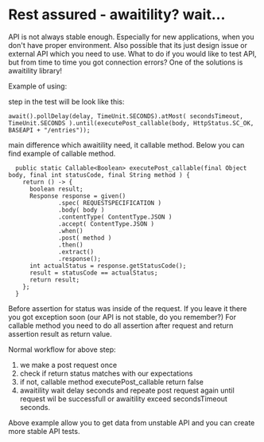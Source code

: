 # Rest assured - awaitility? wait...

API is not always stable enough. Especially for new applications, when you don't have proper environment. Also possible that its just design issue or external API which you need to use.
What to do if you would like to test API, but from time to time you got connection errors? One of the solutions is awaitility library!

Example of using:

step in the test will be look like this:
```
await().pollDelay(delay, TimeUnit.SECONDS).atMost( secondsTimeout, TimeUnit.SECONDS ).until(executePost_callable(body, HttpStatus.SC_OK, BASEAPI + "/entries"));
```
main difference which awaitility need, it callable method. Below you can find example of callable method.
```
  public static Callable<Boolean> executePost_callable(final Object body, final int statusCode, final String method ) {
    return () -> {
      boolean result;
      Response response = given()
              .spec( REQUESTSPECIFICATION )
              .body( body )
              .contentType( ContentType.JSON )
              .accept( ContentType.JSON )
              .when()
              .post( method )
              .then()
              .extract()
              .response();
      int actualStatus = response.getStatusCode();
      result = statusCode == actualStatus;
      return result;
    };
  }
```
Before assertion for status was inside of the request. If you leave it there you got exception soon (our API is not stable, do you remember?)
For callable method you need to do all assertion after request and return assertion result as return value.

Normal workflow for above step: 
1. we make a post request once
2. check if return status matches with our expectations
3. if not, callable method executePost_callable return false
4. awaitility wait delay seconds and repeate post request again until request wil be successfull or awaitility exceed secondsTimeout seconds.

Above example allow you to get data from unstable API and you can create more stable API tests.
